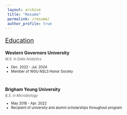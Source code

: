 ```yaml
---
 layout: archive
 title: "Resume"
 permalink: /resume/
 author_profile: true
---
```


<body>

<p style="font-size:140%; text-decoration:underline;">Education</p>

<p style="font-weight:bold; margin-bottom: 5px;">Western Governors University</p>
<p style="font-size:80%; font-style:italic; opacity:0.7; margin-top: 5px; margin-bottom: 5px;">M.S. in Data Analytics</p>
<ul style="font-size:80%">
    <li>Dec. 2022 - Jul. 2024</li>
    <li>Member of WGU NSLS Honor Society</li>
</ul>

<br>

<p style="font-weight:bold; margin-bottom: 5px;">Brigham Young University</p>
<p style="font-size:80%; font-style:italic; opacity:0.7; margin-top: 5px; margin-bottom: 5px;">B.S. in Microbiology</p>
<ul style="font-size:80%">
    <li>May 2018 - Apr. 2022</li>
    <li>Recipient of university and alumni scholarships throughout program</li>
</ul>

</body>